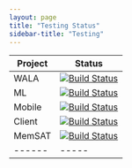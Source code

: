 ```yaml
---
layout: page
title: "Testing Status"
sidebar-title: "Testing"
---
```


| Project | Status |
|------|------|
| WALA | [![Build Status](https://travis-ci.org/wala/WALA.svg?branch=master)](https://travis-ci.org/wala/WALA) |
| ML | [![Build Status](https://travis-ci.org/wala/ML.svg?branch=master)](https://travis-ci.org/wala/ML) |
| Mobile | [![Build Status](https://travis-ci.org/wala/WALA-Mobile.svg?branch=master)](https://travis-ci.org/wala/WALA-Mobile) |
| Client | [![Build Status](https://travis-ci.org/wala/Client.svg?branch=master)](https://travis-ci.org/wala/Client) |
| MemSAT | [![Build Status](https://travis-ci.org/wala/MemSAT.svg?branch=master)](https://travis-ci.org/wala/MemSAT) |
|------|-----|
